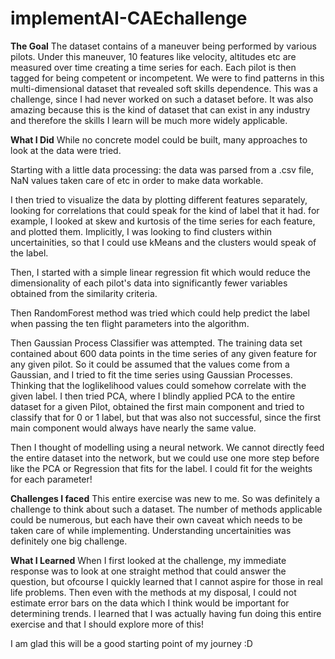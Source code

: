 # implementAI-CAEchallenge
**The Goal** 
The dataset contains of a maneuver being performed by various pilots. Under this maneuver, 10 features like velocity, altitudes etc are measured over time creating a time series for each. Each pilot is then tagged for being competent or incompetent. We were to find patterns in this multi-dimensional dataset that revealed soft skills dependence. This was a challenge, since I had never worked on such a dataset before. It was also amazing because this is the kind of dataset that can exist in any industry and therefore the skills I learn will be much more widely applicable. 

**What I Did**
While no concrete model could be built, many approaches to look at the data were tried. 

Starting with a little data processing: the data was parsed from a .csv file, NaN values taken care of etc in order to make data workable.

I then tried to visualize the data by plotting different features separately, looking for correlations that could speak for the kind of label that it had. for example, I looked at skew and kurtosis of the time series for each feature, and plotted them. Implicitly, I was looking to find clusters within uncertainities, so that I could use kMeans and the clusters would speak of the label. 

Then, I started with a simple linear regression fit which would reduce the dimensionality of each pilot's data into significantly fewer variables obtained from the similarity criteria. 

Then RandomForest method was tried which could help predict the label when passing the ten flight parameters into the algorithm.

Then Gaussian Process Classifier was attempted. The training data set contained about 600 data points in the time series of any given feature for any given pilot. So it could be assumed that the values come from a Gaussian, and I tried to fit the time series using Gaussian Processes. Thinking that the loglikelihood values could somehow correlate with the given label. I then tried PCA, where I blindly applied PCA to the entire dataset for a given Pilot, obtained the first main component and tried to classify that for 0 or 1 label, but that was also not successful, since the first main component would always have nearly the same value. 

Then I thought of modelling using a neural network. We cannot directly feed the entire dataset into the network, but we could use one more step before like the PCA or Regression that fits for the label. I could fit for the weights for each parameter! 

**Challenges I faced**
This entire exercise was new to me. So was definitely a challenge to think about such a dataset. The number of methods applicable could be numerous, but each have their own caveat which needs to be taken care of while implementing. Understanding uncertainities was definitely one big challenge. 

**What I Learned**
When I first looked at the challenge, my immediate response was to look at one straight method that could answer the question, but ofcourse I quickly learned that I cannot aspire for those in real life problems. Then even with the methods at my disposal, I could not estimate error bars on the data which I think would be important for determining trends. 
I learned that I was actually having fun doing this entire exercise and that I should explore more of this! 

I am glad this will be a good starting point of my journey :D 
